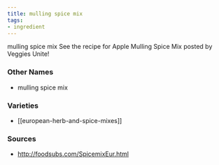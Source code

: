 ```yaml
---
title: mulling spice mix
tags:
- ingredient
---
```

mulling spice mix See the recipe for Apple Mulling Spice Mix posted by Veggies Unite!

### Other Names

* mulling spice mix

### Varieties

* [[european-herb-and-spice-mixes]]

### Sources
* http://foodsubs.com/SpicemixEur.html
